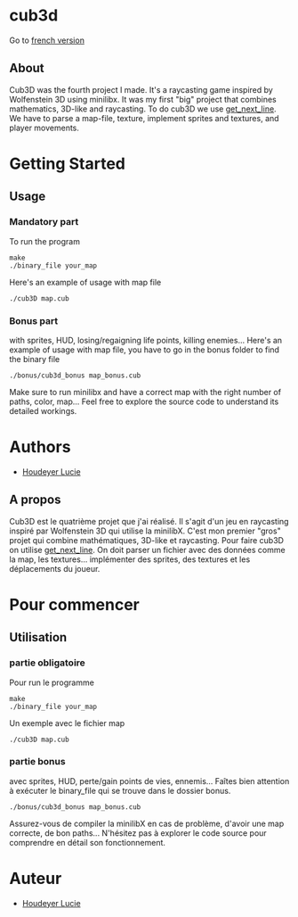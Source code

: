 # cub3d

Go to [french version](#push_quoi-)

## About
Cub3D was the fourth project I made. It's a raycasting game inspired by Wolfenstein 3D using minilibx. It was my first "big" project that combines mathematics, 3D-like and raycasting.
To do cub3D we use [get_next_line](github.com/HdrLucie/get_next_line). We have to parse a map-file, texture, implement sprites and textures, and player movements.

# Getting Started

## Usage
### Mandatory part
To run the program
```
make
./binary_file your_map
```
Here's an example of usage with map file
```
./cub3D map.cub
```
### Bonus part
with sprites, HUD, losing/regaigning life points, killing enemies...
Here's an example of usage with map file, you have to go in the bonus folder to find the binary file
```
./bonus/cub3d_bonus map_bonus.cub
```

Make sure to run minilibx and have a correct map with the right number of paths, color, map...
Feel free to explore the source code to understand its detailed workings.

# Authors
- [Houdeyer Lucie](github.com/HdrLucie)


## A propos
Cub3D est le quatrième projet que j'ai réalisé. Il s'agit d'un jeu en raycasting inspiré par Wolfenstein 3D qui utilise la minilibX. C'est mon premier "gros" projet qui combine mathématiques, 3D-like et raycasting. 
Pour faire cub3D on utilise [get_next_line](github.com/HdrLucie/get_next_line). On doit parser un fichier avec des données comme la map, les textures... implémenter des sprites, des textures et les déplacements du joueur.

# Pour commencer

## Utilisation
### partie obligatoire
Pour run le programme
```
make
./binary_file your_map
```
Un exemple avec le fichier map
```
./cub3D map.cub
```
### partie bonus
avec sprites, HUD, perte/gain points de vies, ennemis...
Faîtes bien attention à exécuter le binary_file qui se trouve dans le dossier bonus.
```
./bonus/cub3d_bonus map_bonus.cub
```

Assurez-vous de compiler la minilibX en cas de problème, d'avoir une map correcte, de bon paths...
N'hésitez pas à explorer le code source pour comprendre en détail son fonctionnement.

# Auteur
- [Houdeyer Lucie](github.com/HdrLucie)
